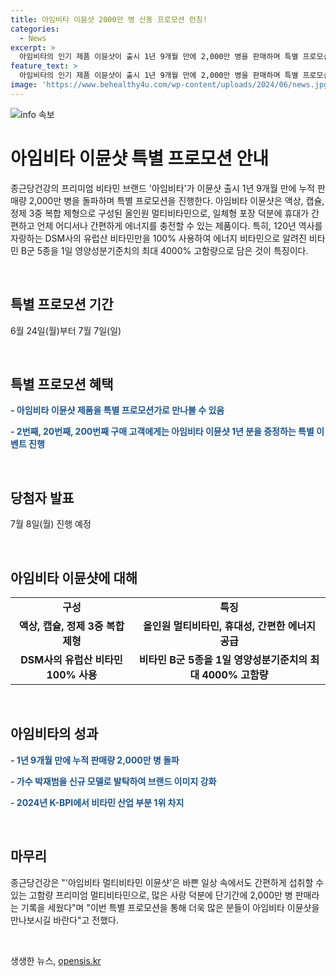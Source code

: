 ```yaml
---
title: 아임비타 이뮨샷 2000만 병 신동 프로모션 런칭!
categories:
  - News
excerpt: >
  아임비타의 인기 제품 이뮨샷이 출시 1년 9개월 만에 2,000만 병을 판매하며 특별 프로모션을 선보인다. 6월 24일부터 7월 7일까지 종근당건강 공식몰에서 진행되며, 특별 프로모션가로 이뮨샷을 구매할 수 있고, 특별 이벤트에 당첨되면 1년분을 무료로 받을 수 있다. 이뮨샷은 액상, 캡슐, 정제로 구성된 올인원 멀티비타민으로, 유럽산 비타민을 사용하고 비타민 B군 5종을 고함량으로 함유한다. 본 기사를 통해 아임비타의 성공적인 판매 실적과 브랜드 파워를 확인할 수 있다.
feature_text: >
  아임비타의 인기 제품 이뮨샷이 출시 1년 9개월 만에 2,000만 병을 판매하며 특별 프로모션을 선보인다. 6월 24일부터 7월 7일까지 종근당건강 공식몰에서 진행되며, 특별 프로모션가로 이뮨샷을 구매할 수 있고, 특별 이벤트에 당첨되면 1년분을 무료로 받을 수 있다. 이뮨샷은 액상, 캡슐, 정제로 구성된 올인원 멀티비타민으로, 유럽산 비타민을 사용하고 비타민 B군 5종을 고함량으로 함유한다. 본 기사를 통해 아임비타의 성공적인 판매 실적과 브랜드 파워를 확인할 수 있다.
image: 'https://www.behealthy4u.com/wp-content/uploads/2024/06/news.jpg'
---
```


<p><img src="https://www.behealthy4u.com/wp-content/uploads/2024/06/news.jpg" alt="info 속보" /></p>

<h1>아임비타 이뮨샷 특별 프로모션 안내</h1>

<p data-ke-size="size16">종근당건강의 프리미엄 비타민 브랜드 '아임비타'가 이뮨샷 출시 1년 9개월 만에 누적 판매량 2,000만 병을 돌파하며 특별 프로모션을 진행한다. 아임비타 이뮨샷은 액상, 캡슐, 정제 3중 복합 제형으로 구성된 올인원 멀티비타민으로, 일체형 포장 덕분에 휴대가 간편하고 언제 어디서나 간편하게 에너지를 충전할 수 있는 제품이다. 특히, 120년 역사를 자랑하는 DSM사의 유럽산 비타민만을 100% 사용하여 에너지 비타민으로 알려진 비타민 B군 5종을 1일 영양성분기준치의 최대 4000% 고함량으로 담은 것이 특징이다.</p>

<p data-ke-size="size16">&nbsp;</p>

<h2 data-ke-size="size26">특별 프로모션 기간</h2>

<p data-ke-size="size16">6월 24일(월)부터 7월 7일(일)</p>

<p data-ke-size="size16">&nbsp;</p>

<h2 data-ke-size="size26">특별 프로모션 혜택</h2>

<p data-ke-size="size16"><b><span style="color: #1a5490;">- 아임비타 이뮨샷 제품을 특별 프로모션가로 만나볼 수 있음</span></b></p>

<p data-ke-size="size16"><b><span style="color: #1a5490;">- 2번째, 20번째, 200번째 구매 고객에게는 아임비타 이뮨샷 1년 분을 증정하는 특별 이벤트 진행</span></b></p>

<p data-ke-size="size16">&nbsp;</p>

<h2 data-ke-size="size26">당첨자 발표</h2>

<p data-ke-size="size16">7월 8일(월) 진행 예정</p>

<p data-ke-size="size16">&nbsp;</p>

<h2 data-ke-size="size26">아임비타 이뮨샷에 대해</h2>

<table>
    <tbody>
        <tr>
            <td style="text-align: center; height: 17px;"><b>구성</b></td>
            <td style="text-align: center; height: 17px;"><b>특징</b></td>
        </tr>
        <tr>
            <td style="text-align: center; height: 17px;"><b>액상, 캡슐, 정제 3중 복합 제형</b></td>
            <td style="text-align: center; height: 17px;"><b>올인원 멀티비타민, 휴대성, 간편한 에너지 공급</b></td>
        </tr>
        <tr>
            <td style="text-align: center; height: 17px;"><b>DSM사의 유럽산 비타민 100% 사용</b></td>
            <td style="text-align: center; height: 17px;"><b>비타민 B군 5종을 1일 영양성분기준치의 최대 4000% 고함량</b></td>
        </tr>
    </tbody>
</table>

<p data-ke-size="size16">&nbsp;</p>

<h2 data-ke-size="size26">아임비타의 성과</h2>

<p data-ke-size="size16"><b><span style="color: #1a5490;">- 1년 9개월 만에 누적 판매량 2,000만 병 돌파</span></b></p>

<p data-ke-size="size16"><b><span style="color: #1a5490;">- 가수 박재범을 신규 모델로 발탁하여 브랜드 이미지 강화</span></b></p>

<p data-ke-size="size16"><b><span style="color: #1a5490;">- 2024년 K-BPI에서 비타민 산업 부분 1위 차지</span></b></p>

<p data-ke-size="size16">&nbsp;</p>

<h2 data-ke-size="size26">마무리</h2>

<p data-ke-size="size16">종근당건강은 "'아임비타 멀티비타민 이뮨샷'은 바쁜 일상 속에서도 간편하게 섭취할 수 있는 고함량 프리미엄 멀티비타민으로, 많은 사랑 덕분에 단기간에 2,000만 병 판매라는 기록을 세웠다"며 "이번 특별 프로모션을 통해 더욱 많은 분들이 아임비타 이뮨샷을 만나보시길 바란다"고 전했다.</p>

<p data-ke-size="size16">&nbsp;</p>
생생한 뉴스, <a href="https://opensis.kr" rel="dofollow">opensis.kr</a>


